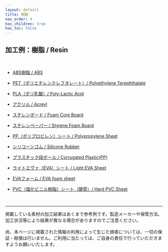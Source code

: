 ```yaml
---
layout: default
title: 樹脂
nav_order: 4
has_children: true
has_toc: false
---
```


## 加工例：樹脂 / Resin
<br>

* [ABS樹脂 / ABS](03-1-abs.md)

* [PET（ポリエチレンテレフタレート）/ Polyethylene Terephthalate](03-2-pet.md)

* [PLA（ポリ乳酸）/ Poly-Lactic Acid](03-3-pla.md)

* [アクリル / Acreyl](03-4-acryl.md)

* [スチレンボード / Foam Core Board](03-5-styrene-b.md)

* [スチレンペーパー / Styrene Foam Board](03-6-styrene-p.md)

* [PP（ポリプロピレン）シート / Polypropylene Sheet](03-7-pp.md)

* [シリコーンゴム / Silicone Rubber](03-8-silicone.md)

* [プラスチック段ボール / Corrugated Plastic(PP)](03-9-p-cb.md)

* [ライトエヴァ（EVA）シート / Light EVA Sheet](03-10-lighteva.md)

* [EVAフォーム / EVA foam sheet](03-11-eva.md)

* [PVC（塩化ビニル樹脂）シート（硬質）/ Hard PVC Sheet](03-12-pvc.md)

<br>

---

掲載している素材の加工結果はあくまで参考例です。製造メーカーや保管方法、加工状況等により結果が異なる場合がありますのでご注意ください。<br>
<br>
尚、本ページに掲載された情報の利用によって生じた損害については、一切の保証・賠償は行いません。ご利用に当たっては、ご自身の責任で行っていただきますようお願いいたします。

<br><br><br>